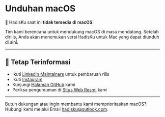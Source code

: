 # Unduhan macOS

🚫 HadisKu saat ini **tidak tersedia di macOS**.

Tim kami berencana untuk mendukung macOS di masa mendatang. Setelah dirilis, Anda akan menemukan versi HadisKu untuk Mac yang dapat diunduh di sini.

---

## 🔔 Tetap Terinformasi

- Ikuti [Linkedin Maintainers](https://linkedin.com/in/cahyanudien) untuk pembaruan rilis
- Ikuti [Instagram](https://instagram.com/cas8398)
- Kunjungi [Halaman GitHub](https://flagodna-developer.github.io/hadisku/) kami
- Periksa pengumuman di [Situs Web Resmi](https://flagodna.com) kami

---

Butuh dukungan atau ingin membantu kami memprioritaskan macOS? Hubungi kami melalui Email [hadisku@outlook.com](mailto:hadisku@outlook.com).
